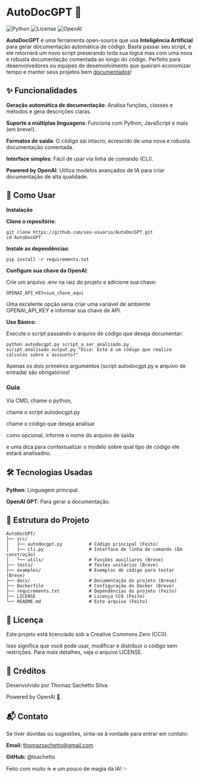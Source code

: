 # AutoDocGPT 🚀

![Python](https://img.shields.io/badge/Python-3.8%2B-blue)
![License](https://img.shields.io/badge/license-CC0-blue)
![OpenAI](https://img.shields.io/badge/Powered%20by-OpenAI-green)


**AutoDocGPT** é uma ferramenta open-source que usa __Inteligência Artificial__ para gerar documentação automática de código. Basta passar seu script, e ele retornará um novo script preserando toda sua lógca mas com uma nova e robusta documentação comentada ao longo do código.
Perfeito para desenvolvedores ou equipes de desenvolvimento que queiram economizar tempo e manter seus projetos bem <ins>documentados</ins>!

## ✨ Funcionalidades
**Geração automática de documentação**: Analisa funções, classes e métodos e gera descrições claras.

**Suporte a múltiplas linguagens**: Funciona com Python, JavaScript e mais (em breve!).

**Formatos de saída**: O código sai intacro, acrescido de uma nova e robusta documentação comentada.

**Interface simples**: Fácil de usar via linha de comando (CLI).

**Powered by OpenAI**: Utiliza modelos avançados de IA para criar documentação de alta qualidade.

## 🚀 Como Usar
**Instalação**

**Clone o repositório**:

```
git clone https://github.com/seu-usuario/AutoDocGPT.git
cd AutoDocGPT
```

**Instale as dependências**:

```
pip install -r requirements.txt
```

**Configure sua chave da OpenAI**:

Crie um arquivo .env na raiz do projeto e adicione sua chave:

```
OPENAI_API_KEY=sua_chave_aqui
```

Uma excelente opção seria criar uma variável de ambiente OPENAI_API_KEY e informar sua chave de API.

**Uso Básico:**

Execute o script passando o arquivo de código que deseja documentar:

```
python autodocgpt.py script_a_ser_analisado.py script_analisado_output.py "Dica: Este é um código que realiza cálculos sobre x asssunto!"
```

Apenas os dois primeiros argumentos (script autodocgpt.py e arquivo de entrada) são obrigatórios!

### Guia

Via CMD, chame o python,

chame o script autodocgpt.py

chame o código que deseja analisar

como opcional, informe o nome do arquivo de saída

e uma dica para contextualizar o modelo sobre qual tipo de código ele estará analisadno.

## 🛠️ Tecnologias Usadas

**Python**: Linguagem principal.

**OpenAI GPT**: Para gerar a documentação.


## 📂 Estrutura do Projeto

```
AutoDocGPT/
├── src/
│   ├── autodocgpt.py          # Código principal (Feito)
│   ├── cli.py                 # Interface de linha de comando (Em construção)
│   └── utils/                 # Funções auxiliares (Breve)
├── tests/                     # Testes unitários (Breve)
├── examples/                  # Exemplos de código para testar (Breve)
├── docs/                      # Documentação do projeto (Breve)
├── Dockerfile                 # Configuração do Docker (Breve)
├── requirements.txt           # Dependências do projeto (Feito)
├── LICENSE                    # Licença CC0 (Feito)
└── README.md                  # Este arquivo (Feito)
```

## 📄 Licença
Este projeto está licenciado sob a Creative Commons Zero (CC0).

Isso significa que você pode usar, modificar e distribuir o código sem restrições. Para mais detalhes, veja o arquivo LICENSE.

## 👏 Créditos
Desenvolvido por Thomaz Sachetto Silva.

Powered by OpenAI 🧠.

## 📬 Contato
Se tiver dúvidas ou sugestões, sinta-se à vontade para entrar em contato:

**Email:** thomazsachetto@gmail.com

**GitHub:** @tsachetto

Feito com muito ☕ e um pouco de magia da IA! ✨

